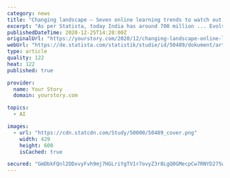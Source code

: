 ```yaml
---
category: news
title: "Changing landscape – Seven online learning trends to watch out in 2021"
excerpt: "As per Statista, today India has around 700 million ... Evolving technologies like Artificial Intelligence (AI), Augmented Reality (AR), and Virtual Reality (VR) will completely reinvent the ..."
publishedDateTime: 2020-12-25T14:28:00Z
originalUrl: "https://yourstory.com/2020/12/changing-landscape-online-learning-trends-2021"
webUrl: "https://de.statista.com/statistik/studie/id/50489/dokument/artificial-intelligence/"
type: article
quality: 122
heat: 122
published: true

provider:
  name: Your Story
  domain: yourstory.com

topics:
  - AI

images:
  - url: "https://cdn.statcdn.com/Study/50000/50489_cover.png"
    width: 429
    height: 600
    isCached: true

secured: "GmDbkFQnl2DDxvyFvh9mj7HGLriYgTV1r7ovyZ3r8LgQ0GMecpCw7RNYD275wkgqFXenxbTSqyF/MapmBQ/oAhI89CwJGMEfspkw4NxRFGGySSdBz+m/tXSsKn/ufCNeezFKbf6bRsib6HVZZsh9FabWuwOPMMtffdJ32Bs7rlFF6Tr0jFXlwqt/9OMxNA7SydE7dENeBc78+WSJu98GgwJqiCyP0mgbRwT6KH0aVUIG+rjtvh8lWmiebFqR3Pa5kv4fNtDw1bQNVTopaGZDSnP7UjFJwmmtRuWUzJwB+NoOZg9i69mVwjvYw4xddBXSeWS7OZOnk4RYL8G/+L0tFvOUvFM0JAg0nmT5Ll3TPt0=;+qgmQXMWrkgLYGP3RuZCRg=="
---
```


